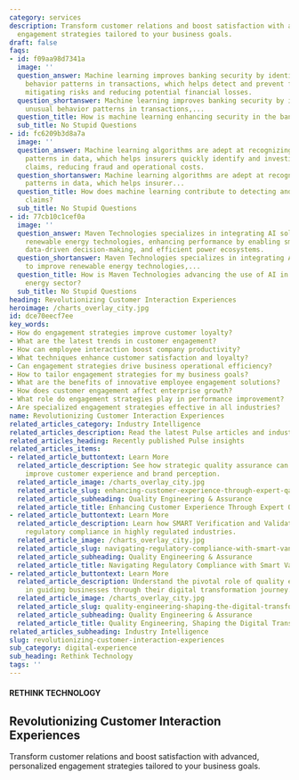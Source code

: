 ```yaml
---
category: services
description: Transform customer relations and boost satisfaction with advanced, personalized
  engagement strategies tailored to your business goals.
draft: false
faqs:
- id: f09aa98d7341a
  image: ''
  question_answer: Machine learning improves banking security by identifying unusual
    behavior patterns in transactions, which helps detect and prevent fraud, ultimately
    mitigating risks and reducing potential financial losses.
  question_shortanswer: Machine learning improves banking security by identifying
    unusual behavior patterns in transactions,...
  question_title: How is machine learning enhancing security in the banking sector?
  sub_title: No Stupid Questions
- id: fc6209b3d8a7a
  image: ''
  question_answer: Machine learning algorithms are adept at recognizing irregular
    patterns in data, which helps insurers quickly identify and investigate suspicious
    claims, reducing fraud and operational costs.
  question_shortanswer: Machine learning algorithms are adept at recognizing irregular
    patterns in data, which helps insurer...
  question_title: How does machine learning contribute to detecting and managing fraudulent
    claims?
  sub_title: No Stupid Questions
- id: 77cb10c1cef0a
  image: ''
  question_answer: Maven Technologies specializes in integrating AI solutions to improve
    renewable energy technologies, enhancing performance by enabling smart grids,
    data-driven decision-making, and efficient power ecosystems.
  question_shortanswer: Maven Technologies specializes in integrating AI solutions
    to improve renewable energy technologies,...
  question_title: How is Maven Technologies advancing the use of AI in the renewable
    energy sector?
  sub_title: No Stupid Questions
heading: Revolutionizing Customer Interaction Experiences
heroimage: /charts_overlay_city.jpg
id: dce70eecf7ee
key_words:
- How do engagement strategies improve customer loyalty?
- What are the latest trends in customer engagement?
- How can employee interaction boost company productivity?
- What techniques enhance customer satisfaction and loyalty?
- Can engagement strategies drive business operational efficiency?
- How to tailor engagement strategies for my business goals?
- What are the benefits of innovative employee engagement solutions?
- How does customer engagement affect enterprise growth?
- What role do engagement strategies play in performance improvement?
- Are specialized engagement strategies effective in all industries?
name: Revolutionizing Customer Interaction Experiences
related_articles_category: Industry Intelligence
related_articles_description: Read the latest Pulse articles and industry insights.
related_articles_heading: Recently published Pulse insights
related_articles_items:
- related_article_buttontext: Learn More
  related_article_description: See how strategic quality assurance can significantly
    improve customer experience and brand perception.
  related_article_image: /charts_overlay_city.jpg
  related_article_slug: enhancing-customer-experience-through-expert-qa
  related_article_subheading: Quality Engineering & Assurance
  related_article_title: Enhancing Customer Experience Through Expert QA
- related_article_buttontext: Learn More
  related_article_description: Learn how SMART Verification and Validation streamline
    regulatory compliance in highly regulated industries.
  related_article_image: /charts_overlay_city.jpg
  related_article_slug: navigating-regulatory-compliance-with-smart-vandv
  related_article_subheading: Quality Engineering & Assurance
  related_article_title: Navigating Regulatory Compliance with Smart VandV
- related_article_buttontext: Learn More
  related_article_description: Understand the pivotal role of quality engineering
    in guiding businesses through their digital transformation journey.
  related_article_image: /charts_overlay_city.jpg
  related_article_slug: quality-engineering-shaping-the-digital-transformation
  related_article_subheading: Quality Engineering & Assurance
  related_article_title: Quality Engineering, Shaping the Digital Transformation
related_articles_subheading: Industry Intelligence
slug: revolutionizing-customer-interaction-experiences
sub_category: digital-experience
sub_heading: Rethink Technology
tags: ''
---
```


#### RETHINK TECHNOLOGY
## Revolutionizing Customer Interaction Experiences
Transform customer relations and boost satisfaction with advanced, personalized engagement strategies tailored to your business goals.